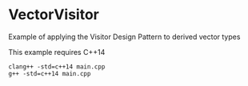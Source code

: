 # VectorVisitor
Example of applying the Visitor Design Pattern to derived vector types

This example requires C++14

    clang++ -std=c++14 main.cpp
    g++ -std=c++14 main.cpp

